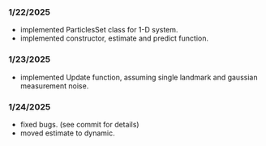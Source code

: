 ### 1/22/2025

- implemented ParticlesSet class for 1-D system. 
- implemented constructor, estimate and predict function. 

### 1/23/2025

- implemented Update function, assuming single landmark and gaussian measurement noise. 


### 1/24/2025

- fixed bugs. (see commit for details)
- moved estimate to dynamic. 